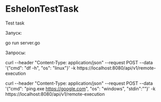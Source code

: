 # EshelonTestTask
 Test task

Запуск:

go run server.go

Запросы:

curl --header "Content-Type: application/json"   --request POST   --data '{"cmd": "df -h", "os": "linux"}' -k   https://localhost:8080/api/v1/remote-execution

curl --header "Content-Type: application/json"   --request POST   --data '{"cmd": "ping.exe https://google.com", "os": "windows", "stdin":""}' -k   https://localhost:8080/api/v1/remote-execution

